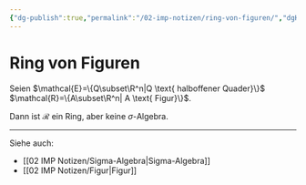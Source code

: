 ```yaml
---
{"dg-publish":true,"permalink":"/02-imp-notizen/ring-von-figuren/","dgHomeLink":true,"dgPassFrontmatter":false}
---
```


# Ring von Figuren 
Seien $\mathcal{E}=\{Q\subset\R^n|Q \text{ halboffener Quader}\}$
$\mathcal{R}=\{A\subset\R^n| A \text{ Figur}\}$. 

Dann ist $\mathcal{R}$ ein Ring, aber keine $\sigma$-Algebra. 

---
Siehe auch:
- [[02 IMP Notizen/Sigma-Algebra|Sigma-Algebra]]
- [[02 IMP Notizen/Figur|Figur]]
